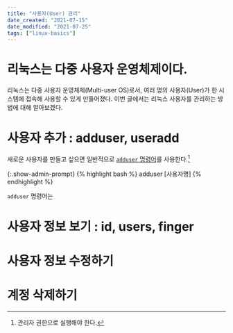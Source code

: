 ```yaml
---
title: "사용자(User) 관리"
date_created: "2021-07-15"
date_modified: "2021-07-25"
tags: ["linux-basics"]
---
```


# 리눅스는 다중 사용자 운영체제이다.

리눅스는 다중 사용자 운영체제(Multi-user OS)로서, 여러 명의 사용자(User)가 한 시스템에 접속해 사용할 수 있게 만들어졌다. 이번 글에서는 리눅스 사용자를 관리하는 방법에 대해 알아보겠다.

# 사용자 추가 : adduser, useradd

새로운 사용자를 만들고 싶으면 일반적으로 [`adduser` 명령어](/linux/adduser)를 사용한다.[^1]

[^1]: 관리자 권한으로 실행해야 한다.

{:.show-admin-prompt}
{% highlight bash %}
adduser [사용자명]
{% endhighlight %}



`adduser` 명령어는 


# 사용자 정보 보기 : id, users, finger



# 사용자 정보 수정하기

# 계정 삭제하기
